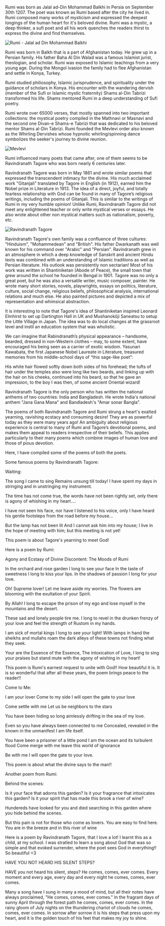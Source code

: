 Rumi was born as Jalal ad-Din Mohammad Balkhi in Persia on September 30th 1207. 
The poet was known as Rumi based after the city he lived
in. Rumi composed many works of mysticism and expressed the deepest longings
of the human heart for it's beloved divine. Rumi was a mystic, a deep thinker, a sufi poet and all his work quenches the readers thirst to express the divine and find themselves.

![Rumi - Jalal ad Din Mohammad Balkhi](images/Rumi.jpg "Rumi - Jalal ad Din Mohammad Balkhi")

Rumi was born in Balkh that is a part of Afghanistan today. He grew up in a Persian family. His father Baha Al Din Walad was a famous Islamist jurist, theologian, and scholar. Rumi was exposed to Islamic teachings from a very young age. During the Mongol ivasion the family had to flee Afghanistan and settle in Konya, Turkey.

Rumi studied philiosophy, Islamic jurisprudence, and spirituality under the guidance of scholars in Konya. His encounter with the wandering dervish (member of the Sufi or Islamic mystic fraternity) Shams al-Din Tabrizi transformed his life. Shams mentored Rumi in a deep understanding of Sufi poetry. 

Rumi wrote over 65000 verses, that mostly spanned into two important collections: the mystical poetry compiled in the Mathnavi or Masnavi and the second one Divan-e Shams-e Tabrizi that was dedicated to his beloved mentor Shams al-Din Tabrizi. Rumi founded the Mevlevi order also known as the Whirling Dervishes whose hypnotic whirling/spinning dance symbolizes the seeker's journey to divine reunion.

![Mevlevi](images/WhirlingDervish.jpg "Mevlevi - Whirling Dervish")

Rumi influenced many poets that came after, one of them seems to be Ravindranath Tagore who was born nearly 6 centuries later. 

Ravindranath Tagore was born in May 1861 and wrote similar poems that expressed the
transcendent intimacy for the divine. His much acclaimed work "Gitanjali"
translated by Tagore in English (in 1912), earned him the Nobel prize in
Literature in 1913. The idea of a direct, joyful, and totally fearless relationship
with God can be found in many of Tagore’s religious writings, including the poems of Gitanjali.
This is similar to the writings of Rumi in my very humble opinion! Unlike Rumi, Ravindranath Tagore did not meet any enlightened teacher or only write mystical verses or essays. He also wrote about other non mystical matters such as nationalism, poverty, etc. 

![Ravindranath Tagore](images/Tagore.jpg "Ravindranath Tagore")

Ravindranath Tagore's own family was a confluence of three cultures: "Hinduism",
"Mohammedean" and "British". His father Dwarkanath was well known for his
command over "Arabic" and "Persian". Ravindranath grew in an atmosphere in
which a deep knowledge of Sanskrit and ancient Hindu texts was combined with
an understanding of Islamic traditions as well as Persian literature. His
outlook was persistently non sectarian! Most of his work was written in
Shantiniketan (Abode of Peace), the small town that grew around the school he
founded in Bengal in 1901. Tagore was no only a great poet, but he was also a
versatile writer, music composer, painter. He wrote many short stories,
novels, playwrights, essays on politics, literature, culture, social change,
religious beliefs, philosophical analysis, international relations and much
else. He also painted pictures and depicted a mix of representation and
whimsical abstraction.

It is interesting to note that Tagore's idea of Shantiniketan inspired
Leonard Elmhirst to set up Dartington Hall in UK and Mushanokōji Saneatsu to
setup the Little Village in Japan. The idea was to do local changes at the
grassroot level and instil an education system that was wholistic.

We can imagine that Rabindranath’s physical appearance – handsome, bearded,
dressed in non-Western clothes – may, to some extent, have encouraged his
being seen as a carrier of exotic wisdom. Yasunari Kawabata, the first
Japanese Nobel Laureate in Literature, treasured memories from his middle-school
days of “this sage-like poet”:

His white hair flowed softly down both sides of his forehead; the tufts of hair under
the temples also were long like two beards, and linking up with the hair on his cheeks,
continued into his beard, so that he gave an impression, to the boy I was then, of
some ancient Oriental wizard!


Ravindranath Tagore is the only person who has written the
national anthems of two countries: India and Bangladesh. He wrote India's
national anthem "Jana Gana Mana" and Bandladesh's "Amar sonar Bangla".

The poems of both Ravindranath Tagore and Rumi strung a heart's exalted yearning, ravishing ecstacy and
consuming desire! They are as powerful today as they were many years ago!
An ambiguity about religious experience is central to many of Rumi and Tagore’s devotional
poems, and makes them appeal to readers irrespective of their beliefs.
This applies particularly to their many poems which combine images of human love and
those of pious devotion. 

Here, I have compiled some of the poems of both the poets.

Some famous poems by Ravindranath Tagore:

Waiting:

The song I came to sing
Remains unsung till today!
I have spent my days in stringing
and in unstringing my instrument.

The time has not come true,
the words have not been rightly set,
only there is agony
of whishing in my heart....

I have not seen his face,
nor have I listened to his voice,
only I have heard his gentle footsteps
from the road before my house...

But the lamp has not been lit
And I cannot ask him into my house;
I live in the hope of meeting with him;
but this meeting is not yet!


This poem is about Tagore's yearning to meet God!



Here is a poem by Rumi:


Agony and Ecstasy of Divine Discontent: The Moods of Rumi

In the orchard and rose garden
I long to see your face
In the taste of sweetness
I long to kiss your lips.
In the shadows of passion
I long for your love.

Oh! Supreme lover!
Let me leave aside my worries.
The flowers are blooming
with the exultation of your Spirit.

By Allah!
I long to escape the prison of my ego
and lose myself in the mountains and the desert.

These sad and lonely people tire me.
I long to revel in the drunken frenzy of your love
and feel the strength of Rustom in my hands.

I am sick of mortal kings
I long to see your light!
With lamps in hand
the sheikhs and mullahs roam
the dark alleys of these towns
not finding what they seek.

Your are the Essence of the Essence,
The intoxication of Love,
I long to sing your praises
but stand mute
with the agony of wishing in my heart!


This poem is Rumi's earnest request to unite with God!! How beautiful it is.
It is so wonderful that after all these years, the poem brings peace to the
reader!!



Come to Me:

I am your lover
Come to my side
I will open
the gate to your love

Come settle with me
Let us be neighbors
to the stars

You have been hiding so long
aimlessly drifting
in the sea of my love.

Even so
you have always been
connected to me
Concealed, revealed
in the known
in the unmanifest
I am life itself.

You have been a prisoner
of a little pond
I am the ocean
and its turbulent flood
Come merge with me
leave this world of ignorance

Be with me
I will open
the gate to your love.


This poem is about what the divine says to the man!!


Another poem from Rumi:

Behind the scenes:

Is it your face
	that adorns this garden?
Is it your fragrance
	that intoxicates this garden?
Is it your spirit
	that has made this brook
		a river of wine?

Hundereds have looked for you
	and died searching
	in this garden
where you hide behind the scenes.

But this pain is not for those
	who come as lovers.
You are easy to find here.
You are in the breeze
and in this river of wine


Here is a poem by Ravindranath Tagore, that I love a lot! I learnt this as a
child, at my school. I was stratled to learn a song about God that was so
simple and that evoked surrender, where the poet sees God in everything!!
So beautiful <3 

HAVE YOU NOT HEARD HIS SILENT STEPS?

HAVE you not heard his silent, steps?
He comes, comes, ever comes.
Every moment and every age, every day and every night he comes, comes, ever comes.

Many a song have I sung in many a mood of mind, but all their notes have always
proclaimed, "He comes, comes, ever comes."
In the fragrant days of sunny April through the forest path he comes, comes, ever
comes.
In the rainy gloom of July nights on the thundering chariot of clouds he comes, comes,
ever comes.
In sorrow after sorrow it is his steps that press upon my heart, and it is the golden touch
of his feet that makes my joy to shine.



